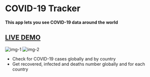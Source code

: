 <h1>COVID-19 Tracker</h1>
<h4> This app lets you see COVID-19 data around the world</h4>

<a href="https://samod667.github.io/COVID19-Tracker/"><h2>LIVE DEMO</h2></a>
![img-1](img/img1.png)
![img-2](img/img2.png)
<br>
<ul>
<li>Check for COVID-19 cases globally and by country</li>
<li>Get recovered, infected and deaths number globally and for each country</li>
</ul>